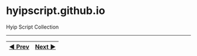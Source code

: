 # hyipscript.github.io
Hyip Script Collection



***
|[:arrow_backward: Prev](https://github.com/hyip/info)|[Next :arrow_forward:](https://github.com/hyipscript/hyipscript.github.io/wiki)|
|:----|----:|
